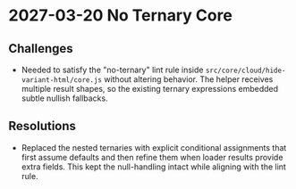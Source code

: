 # 2027-03-20 No Ternary Core

## Challenges
- Needed to satisfy the "no-ternary" lint rule inside `src/core/cloud/hide-variant-html/core.js` without altering behavior. The helper receives multiple result shapes, so the existing ternary expressions embedded subtle nullish fallbacks.

## Resolutions
- Replaced the nested ternaries with explicit conditional assignments that first assume defaults and then refine them when loader results provide extra fields. This kept the null-handling intact while aligning with the lint rule.
